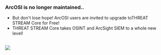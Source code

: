 ### ArcOSI is no longer maintained..
* But don't lose hope!  ArcOSI users are invited to upgrade toTHREAT STREAM Core for Free!  
* THREAT STREAM Core takes OSINT and ArcSight SIEM to a whole new level!
<br>


<img src="http://s3.amazonaws.com/totem_production/assets/logos/2556/original/Logo_Final-01.jpg?1356375284">
